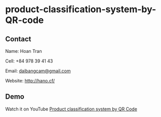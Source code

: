# product-classification-system-by-QR-code
 
  

## Contact

Name: Hoan Tran

Cell: +84 978 39 41 43

Email: daibangcam@gmail.com

Website: http://hano.cf/

## Demo

Watch it on YouTube [Product classification system by QR Code](https://youtu.be/-NX34--Upag)